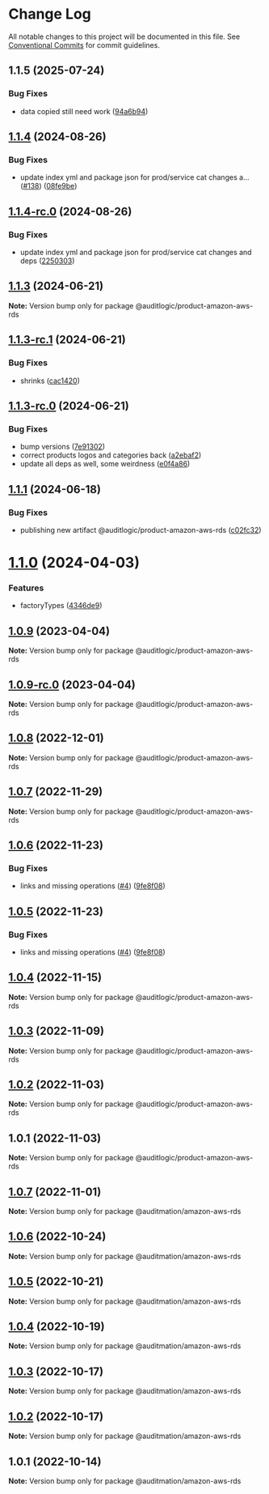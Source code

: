# Change Log

All notable changes to this project will be documented in this file.
See [Conventional Commits](https://conventionalcommits.org) for commit guidelines.

## 1.1.5 (2025-07-24)


### Bug Fixes

* data copied still need work ([94a6b94](https://github.com/zerobias-org/product/commit/94a6b942fb0516367548599d739529536132755a))





## [1.1.4](https://github.com/auditlogic/product/compare/@auditlogic/product-amazon-aws-rds@1.1.3...@auditlogic/product-amazon-aws-rds@1.1.4) (2024-08-26)


### Bug Fixes

* update index yml and package json for prod/service cat changes a… ([#138](https://github.com/auditlogic/product/issues/138)) ([08fe9be](https://github.com/auditlogic/product/commit/08fe9beb1c8457462a19bc69caa02e6212d97e1a))





## [1.1.4-rc.0](https://github.com/auditlogic/product/compare/@auditlogic/product-amazon-aws-rds@1.1.3...@auditlogic/product-amazon-aws-rds@1.1.4-rc.0) (2024-08-26)


### Bug Fixes

* update index yml and package json for prod/service cat changes and deps ([2250303](https://github.com/auditlogic/product/commit/225030363a363608240135b7ebed386b28f01e4b))





## [1.1.3](https://github.com/auditlogic/product/compare/@auditlogic/product-amazon-aws-rds@1.1.3-rc.1...@auditlogic/product-amazon-aws-rds@1.1.3) (2024-06-21)

**Note:** Version bump only for package @auditlogic/product-amazon-aws-rds





## [1.1.3-rc.1](https://github.com/auditlogic/product/compare/@auditlogic/product-amazon-aws-rds@1.1.3-rc.0...@auditlogic/product-amazon-aws-rds@1.1.3-rc.1) (2024-06-21)


### Bug Fixes

* shrinks ([cac1420](https://github.com/auditlogic/product/commit/cac14200fefcd8183ab69fe89a47bd3f70f563e9))





## [1.1.3-rc.0](https://github.com/auditlogic/product/compare/@auditlogic/product-amazon-aws-rds@1.1.1...@auditlogic/product-amazon-aws-rds@1.1.3-rc.0) (2024-06-21)


### Bug Fixes

* bump versions ([7e91302](https://github.com/auditlogic/product/commit/7e913023b8b312150ed7762c32fbbe616be71de5))
* correct products logos and categories back ([a2ebaf2](https://github.com/auditlogic/product/commit/a2ebaf2efe8e232e6ff22c774c456048771f9469))
* update all deps as well, some weirdness ([e0f4a86](https://github.com/auditlogic/product/commit/e0f4a864714e2d3de6bbf3da014d5312fe53be2f))





## [1.1.1](https://github.com/auditlogic/product/compare/@auditlogic/product-amazon-aws-rds@1.1.0...@auditlogic/product-amazon-aws-rds@1.1.1) (2024-06-18)


### Bug Fixes

* publishing new artifact @auditlogic/product-amazon-aws-rds ([c02fc32](https://github.com/auditlogic/product/commit/c02fc32f45be06bcd9a71f45b49798e6f847569c))





# [1.1.0](https://github.com/auditlogic/product/compare/@auditlogic/product-amazon-aws-rds@1.0.9...@auditlogic/product-amazon-aws-rds@1.1.0) (2024-04-03)


### Features

* factoryTypes ([4346de9](https://github.com/auditlogic/product/commit/4346de92693aee892fccf725338ffc7b80ab182b))





## [1.0.9](https://github.com/auditlogic/product/compare/@auditlogic/product-amazon-aws-rds@1.0.8...@auditlogic/product-amazon-aws-rds@1.0.9) (2023-04-04)

**Note:** Version bump only for package @auditlogic/product-amazon-aws-rds





## [1.0.9-rc.0](https://github.com/auditlogic/product/compare/@auditlogic/product-amazon-aws-rds@1.0.8...@auditlogic/product-amazon-aws-rds@1.0.9-rc.0) (2023-04-04)

**Note:** Version bump only for package @auditlogic/product-amazon-aws-rds





## [1.0.8](https://github.com/auditlogic/product/compare/@auditlogic/product-amazon-aws-rds@1.0.7...@auditlogic/product-amazon-aws-rds@1.0.8) (2022-12-01)

**Note:** Version bump only for package @auditlogic/product-amazon-aws-rds





## [1.0.7](https://github.com/auditlogic/product/compare/@auditlogic/product-amazon-aws-rds@1.0.6...@auditlogic/product-amazon-aws-rds@1.0.7) (2022-11-29)

**Note:** Version bump only for package @auditlogic/product-amazon-aws-rds





## [1.0.6](https://github.com/auditlogic/product/compare/@auditlogic/product-amazon-aws-rds@1.0.4...@auditlogic/product-amazon-aws-rds@1.0.6) (2022-11-23)


### Bug Fixes

* links and missing operations ([#4](https://github.com/auditlogic/product/issues/4)) ([9fe8f08](https://github.com/auditlogic/product/commit/9fe8f08fe7c57fdb79f991ac35bd6ac2e7dcad38))





## [1.0.5](https://github.com/auditlogic/product/compare/@auditlogic/product-amazon-aws-rds@1.0.4...@auditlogic/product-amazon-aws-rds@1.0.5) (2022-11-23)


### Bug Fixes

* links and missing operations ([#4](https://github.com/auditlogic/product/issues/4)) ([9fe8f08](https://github.com/auditlogic/product/commit/9fe8f08fe7c57fdb79f991ac35bd6ac2e7dcad38))





## [1.0.4](https://github.com/auditlogic/product/compare/@auditlogic/product-amazon-aws-rds@1.0.3...@auditlogic/product-amazon-aws-rds@1.0.4) (2022-11-15)

**Note:** Version bump only for package @auditlogic/product-amazon-aws-rds





## [1.0.3](https://github.com/auditlogic/product/compare/@auditlogic/product-amazon-aws-rds@1.0.2...@auditlogic/product-amazon-aws-rds@1.0.3) (2022-11-09)

**Note:** Version bump only for package @auditlogic/product-amazon-aws-rds





## [1.0.2](https://github.com/auditlogic/product/compare/@auditlogic/product-amazon-aws-rds@1.0.1...@auditlogic/product-amazon-aws-rds@1.0.2) (2022-11-03)

**Note:** Version bump only for package @auditlogic/product-amazon-aws-rds





## 1.0.1 (2022-11-03)

**Note:** Version bump only for package @auditlogic/product-amazon-aws-rds





## [1.0.7](https://github.com/auditmation/store-content/compare/@auditmation/amazon-aws-rds@1.0.6...@auditmation/amazon-aws-rds@1.0.7) (2022-11-01)

**Note:** Version bump only for package @auditmation/amazon-aws-rds





## [1.0.6](https://github.com/auditmation/store-content/compare/@auditmation/amazon-aws-rds@1.0.5...@auditmation/amazon-aws-rds@1.0.6) (2022-10-24)

**Note:** Version bump only for package @auditmation/amazon-aws-rds





## [1.0.5](https://github.com/auditmation/store-content/compare/@auditmation/amazon-aws-rds@1.0.4...@auditmation/amazon-aws-rds@1.0.5) (2022-10-21)

**Note:** Version bump only for package @auditmation/amazon-aws-rds





## [1.0.4](https://github.com/auditmation/store-content/compare/@auditmation/amazon-aws-rds@1.0.3...@auditmation/amazon-aws-rds@1.0.4) (2022-10-19)

**Note:** Version bump only for package @auditmation/amazon-aws-rds





## [1.0.3](https://github.com/auditmation/store-content/compare/@auditmation/amazon-aws-rds@1.0.2...@auditmation/amazon-aws-rds@1.0.3) (2022-10-17)

**Note:** Version bump only for package @auditmation/amazon-aws-rds





## [1.0.2](https://github.com/auditmation/store-content/compare/@auditmation/amazon-aws-rds@1.0.1...@auditmation/amazon-aws-rds@1.0.2) (2022-10-17)

**Note:** Version bump only for package @auditmation/amazon-aws-rds





## 1.0.1 (2022-10-14)

**Note:** Version bump only for package @auditmation/amazon-aws-rds
